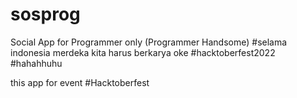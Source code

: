 # sosprog
Social App for Programmer only (Programmer Handsome)
#selama indonesia merdeka kita harus berkarya oke
#hacktoberfest2022
#hahahhuhu


this app for event #Hacktoberfest 
